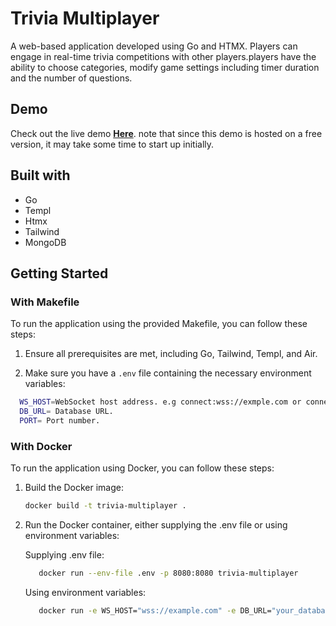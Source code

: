 # Trivia Multiplayer

A web-based application developed using Go and HTMX. Players can engage in real-time trivia competitions with other players.players have the ability to choose categories, modify game settings including timer duration and the number of questions.

## Demo

Check out the live demo [**Here**](https://showdown-trivia-game-1.onrender.com/home). note that since this demo is hosted on a free version, it may take some time to start up initially.

## Built with

- Go
- Templ
- Htmx
- Tailwind
- MongoDB

## Getting Started

### With Makefile

To run the application using the provided Makefile, you can follow these steps:

1. Ensure all prerequisites are met, including Go, Tailwind, Templ, and Air.

2. Make sure you have a `.env` file containing the necessary environment variables:

```sh
  WS_HOST=WebSocket host address. e.g connect:wss://exmple.com or connect:ws://localhost:8080
  DB_URL= Database URL.
  PORT= Port number.
```

### With Docker

To run the application using Docker, you can follow these steps:

1. Build the Docker image:

   ```sh
   docker build -t trivia-multiplayer .
   ```

2. Run the Docker container, either supplying the .env file or using environment variables:

   Supplying .env file:

   ```sh
      docker run --env-file .env -p 8080:8080 trivia-multiplayer
   ```

   Using environment variables:

   ```sh
      docker run -e WS_HOST="wss://example.com" -e DB_URL="your_database_url" -e PORT="8080" -p 8080:8080 trivia-multiplayer
   ```

